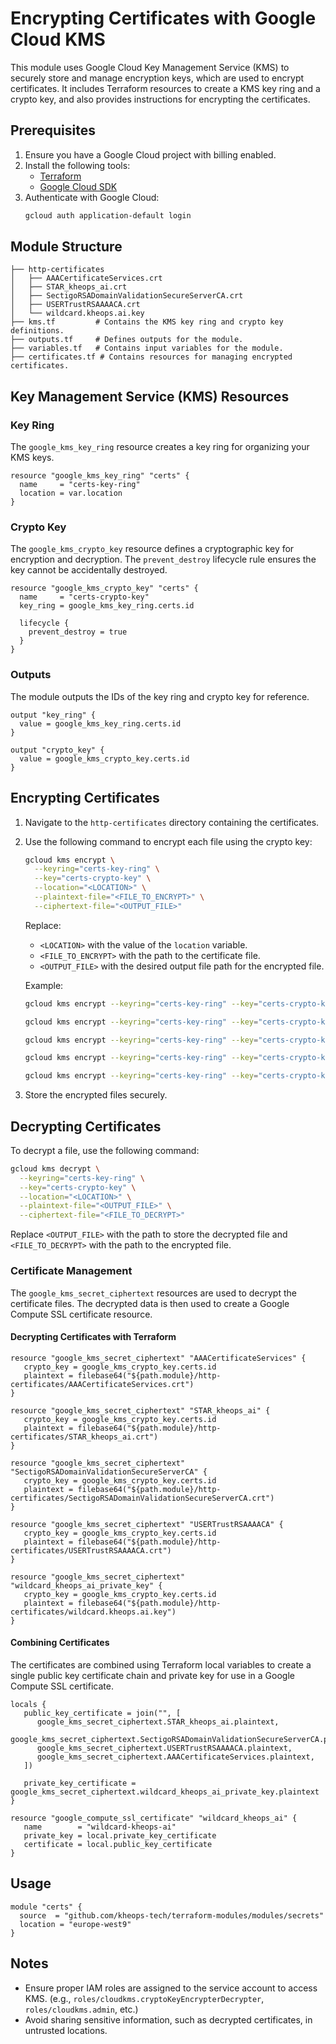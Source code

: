 # Encrypting Certificates with Google Cloud KMS

This module uses Google Cloud Key Management Service (KMS) to securely store and manage encryption keys, which are used to encrypt certificates. It includes Terraform resources to create a KMS key ring and a crypto key, and also provides instructions for encrypting the certificates.

## Prerequisites

1. Ensure you have a Google Cloud project with billing enabled.
2. Install the following tools:
    - [Terraform](https://www.terraform.io/downloads.html)
    - [Google Cloud SDK](https://cloud.google.com/sdk/docs/install)
3. Authenticate with Google Cloud:
   ```bash
   gcloud auth application-default login
   ```

## Module Structure

```plaintext
├── http-certificates
│   ├── AAACertificateServices.crt
│   ├── STAR_kheops_ai.crt
│   ├── SectigoRSADomainValidationSecureServerCA.crt
│   ├── USERTrustRSAAAACA.crt
│   └── wildcard.kheops.ai.key
├── kms.tf         # Contains the KMS key ring and crypto key definitions.
├── outputs.tf     # Defines outputs for the module.
├── variables.tf   # Contains input variables for the module.
├── certificates.tf # Contains resources for managing encrypted certificates.
```

## Key Management Service (KMS) Resources

### Key Ring
The `google_kms_key_ring` resource creates a key ring for organizing your KMS keys.

```hcl
resource "google_kms_key_ring" "certs" {
  name     = "certs-key-ring"
  location = var.location
}
```

### Crypto Key
The `google_kms_crypto_key` resource defines a cryptographic key for encryption and decryption. The `prevent_destroy` lifecycle rule ensures the key cannot be accidentally destroyed.

```hcl
resource "google_kms_crypto_key" "certs" {
  name     = "certs-crypto-key"
  key_ring = google_kms_key_ring.certs.id

  lifecycle {
    prevent_destroy = true
  }
}
```

### Outputs
The module outputs the IDs of the key ring and crypto key for reference.

```hcl
output "key_ring" {
  value = google_kms_key_ring.certs.id
}

output "crypto_key" {
  value = google_kms_crypto_key.certs.id
}
```

## Encrypting Certificates

1. Navigate to the `http-certificates` directory containing the certificates.

2. Use the following command to encrypt each file using the crypto key:

   ```bash
   gcloud kms encrypt \
     --keyring="certs-key-ring" \
     --key="certs-crypto-key" \
     --location="<LOCATION>" \
     --plaintext-file="<FILE_TO_ENCRYPT>" \
     --ciphertext-file="<OUTPUT_FILE>"
   ```

   Replace:
    - `<LOCATION>` with the value of the `location` variable.
    - `<FILE_TO_ENCRYPT>` with the path to the certificate file.
    - `<OUTPUT_FILE>` with the desired output file path for the encrypted file.

   Example:

   ```bash
   gcloud kms encrypt --keyring="certs-key-ring" --key="certs-crypto-key" --location="europe-west9" --plaintext-file="AAACertificateServices.crt" --ciphertext-file="AAACertificateServices.crt.enc"
   
   gcloud kms encrypt --keyring="certs-key-ring" --key="certs-crypto-key" --location="europe-west9" --plaintext-file="STAR_kheops_ai.crt" --ciphertext-file="STAR_kheops_ai.crt.enc"

   gcloud kms encrypt --keyring="certs-key-ring" --key="certs-crypto-key" --location="europe-west9" --plaintext-file="SectigoRSADomainValidationSecureServerCA.crt" --ciphertext-file="SectigoRSADomainValidationSecureServerCA.crt.enc"

   gcloud kms encrypt --keyring="certs-key-ring" --key="certs-crypto-key" --location="europe-west9" --plaintext-file="USERTrustRSAAAACA.crt" --ciphertext-file="USERTrustRSAAAACA.crt.enc"

   gcloud kms encrypt --keyring="certs-key-ring" --key="certs-crypto-key" --location="europe-west9" --plaintext-file="wildcard.kheops.ai.key" --ciphertext-file="wildcard.kheops.ai.key.enc"
   ```

3. Store the encrypted files securely.

## Decrypting Certificates
To decrypt a file, use the following command:

```bash
gcloud kms decrypt \
  --keyring="certs-key-ring" \
  --key="certs-crypto-key" \
  --location="<LOCATION>" \
  --plaintext-file="<OUTPUT_FILE>" \
  --ciphertext-file="<FILE_TO_DECRYPT>"
```

Replace `<OUTPUT_FILE>` with the path to store the decrypted file and `<FILE_TO_DECRYPT>` with the path to the encrypted file.

### Certificate Management
The `google_kms_secret_ciphertext` resources are used to decrypt the certificate files. The decrypted data is then used to create a Google Compute SSL certificate resource.

#### Decrypting Certificates with Terraform
```hcl
resource "google_kms_secret_ciphertext" "AAACertificateServices" {
   crypto_key = google_kms_crypto_key.certs.id
   plaintext = filebase64("${path.module}/http-certificates/AAACertificateServices.crt")
}

resource "google_kms_secret_ciphertext" "STAR_kheops_ai" {
   crypto_key = google_kms_crypto_key.certs.id
   plaintext = filebase64("${path.module}/http-certificates/STAR_kheops_ai.crt")
}

resource "google_kms_secret_ciphertext" "SectigoRSADomainValidationSecureServerCA" {
   crypto_key = google_kms_crypto_key.certs.id
   plaintext = filebase64("${path.module}/http-certificates/SectigoRSADomainValidationSecureServerCA.crt")
}

resource "google_kms_secret_ciphertext" "USERTrustRSAAAACA" {
   crypto_key = google_kms_crypto_key.certs.id
   plaintext = filebase64("${path.module}/http-certificates/USERTrustRSAAAACA.crt")
}

resource "google_kms_secret_ciphertext" "wildcard_kheops_ai_private_key" {
   crypto_key = google_kms_crypto_key.certs.id
   plaintext = filebase64("${path.module}/http-certificates/wildcard.kheops.ai.key")
}

```

#### Combining Certificates
The certificates are combined using Terraform local variables to create a single public key certificate chain and private key for use in a Google Compute SSL certificate.

```hcl
locals {
   public_key_certificate = join("", [
      google_kms_secret_ciphertext.STAR_kheops_ai.plaintext,
      google_kms_secret_ciphertext.SectigoRSADomainValidationSecureServerCA.plaintext,
      google_kms_secret_ciphertext.USERTrustRSAAAACA.plaintext,
      google_kms_secret_ciphertext.AAACertificateServices.plaintext,
   ])

   private_key_certificate = google_kms_secret_ciphertext.wildcard_kheops_ai_private_key.plaintext
}

resource "google_compute_ssl_certificate" "wildcard_kheops_ai" {
   name        = "wildcard-kheops-ai"
   private_key = local.private_key_certificate
   certificate = local.public_key_certificate
}
```

## Usage
```hcl
module "certs" {
  source  = "github.com/kheops-tech/terraform-modules/modules/secrets"
  location = "europe-west9"
}
```
## Notes
- Ensure proper IAM roles are assigned to the service account to access KMS. (e.g., `roles/cloudkms.cryptoKeyEncrypterDecrypter`, `roles/cloudkms.admin`, etc.)
- Avoid sharing sensitive information, such as decrypted certificates, in untrusted locations.